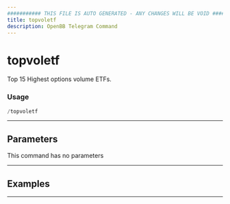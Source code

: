 ```yaml
---
########### THIS FILE IS AUTO GENERATED - ANY CHANGES WILL BE VOID ###########
title: topvoletf
description: OpenBB Telegram Command
---
```


# topvoletf

Top 15 Highest options volume ETFs.

### Usage

```python wordwrap
/topvoletf
```

---

## Parameters

This command has no parameters



---

## Examples


---
